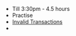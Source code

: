 - Till 3:30pm - 4.5 hours
- Practise
- [Invalid Transactions](https://leetcode.com/problems/invalid-transactions/)
-